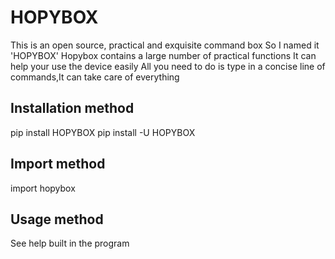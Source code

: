 # HOPYBOX
This is an open source, practical and exquisite command box
So I named it 'HOPYBOX'
Hopybox contains a large number of practical functions
It can help your use the device easily
All you need to do is type in a concise line of commands,It can take care of everything

## Installation method
pip install HOPYBOX
pip install -U HOPYBOX

## Import method
import hopybox

## Usage method
See help built in the program
